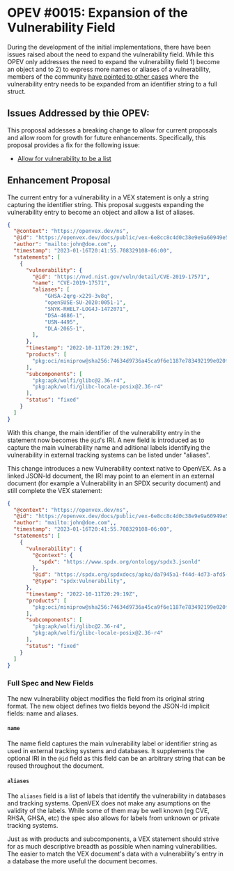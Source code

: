 # OPEV #0015: Expansion of the Vulnerability Field

During the development of the initial implementations, there have been issues
raised about the need to expand the vulnerability field. While this OPEV only
addresses the need to expand the vulnerability field 1) become an object and to
2) to express more names or aliases of a vulnerability, members of the community
[have pointed to other cases](https://github.com/openvex/spec/issues/31) where
the vulnerability entry needs to be expanded from an identifier string to a full
struct.

## Issues Addressed by thie OPEV:

This proposal addesses a breaking change to allow for current proposals and
allow room for growth for future enhancements. Specifically, this proposal 
provides a fix for the following issue:

* [Allow for vulnerability to be a list](https://github.com/openvex/spec/issues/12)

## Enhancement Proposal

The current entry for a vulnerability in a VEX statement is only a string
capturing the identifier string. This proposal suggests expanding the 
vulnerability entry to become an object and allow a list of aliases. 

```json
{
  "@context": "https://openvex.dev/ns",
  "@id": "https://openvex.dev/docs/public/vex-6e8cc8c4d0c38e9e9a60949e5dc0279684d8ad5f6711d9a12bb52247b6cc7271",
  "author": "mailto:john@doe.com",,
  "timestamp": "2023-01-16T20:41:55.708329108-06:00",
  "statements": [
    {
      "vulnerability": {
        "@id": "https://nvd.nist.gov/vuln/detail/CVE-2019-17571",
        "name": "CVE-2019-17571", 
        "aliases": [
            "GHSA-2qrg-x229-3v8q",
            "openSUSE-SU-2020:0051-1",
            "SNYK-RHEL7-LOG4J-1472071",
            "DSA-4686-1",
            "USN-4495",
            "DLA-2065-1",
        ],
      },
      "timestamp": "2022-10-11T20:29:19Z",
      "products": [
        "pkg:oci/miniprow@sha256:74634d9736a45ca9f6e1187e783492199e020f4a5c19d0b1abc2b604f894ac99"
      ],
      "subcomponents": [
        "pkg:apk/wolfi/glibc@2.36-r4",
        "pkg:apk/wolfi/glibc-locale-posix@2.36-r4"
      ],
      "status": "fixed"
    }
  ]
}
```

With this change, the main identifier of the vulnerability entry in the statement
now becomes the `@id`'s IRI. A new field is introduced as to capture the main
vulnerability name and aditional labels identifying the vulnerability in external
tracking systems can be listed under "aliases".

This change introduces a new Vulnerability context native to OpenVEX. As a linked 
JSON-ld document, the IRI may point to an element in an external document (for
example a Vulnerability in an SPDX security document) and still complete the VEX
statement:

```json
{
  "@context": "https://openvex.dev/ns",
  "@id": "https://openvex.dev/docs/public/vex-6e8cc8c4d0c38e9e9a60949e5dc0279684d8ad5f6711d9a12bb52247b6cc7271",
  "author": "mailto:john@doe.com",,
  "timestamp": "2023-01-16T20:41:55.708329108-06:00",
  "statements": [
    {
      "vulnerability": {
        "@context": {
          "spdx": "https://www.spdx.org/ontology/spdx3.jsonld"
        },
        "@id": "https://spdx.org/spdxdocs/apko/da7945a1-f44d-4d73-afd5-02b183eb65c2#CVE-2014-123456",
        "@type": "spdx:Vulnerability",
      },
      "timestamp": "2022-10-11T20:29:19Z",
      "products": [
        "pkg:oci/miniprow@sha256:74634d9736a45ca9f6e1187e783492199e020f4a5c19d0b1abc2b604f894ac99"
      ],
      "subcomponents": [
        "pkg:apk/wolfi/glibc@2.36-r4",
        "pkg:apk/wolfi/glibc-locale-posix@2.36-r4"
      ],
      "status": "fixed"
    }
  ]
}
```

### Full Spec and New Fields

The new vulnerability object modifies the field from its original string format.
The new object defines two fields beyond the JSON-ld implicit fields: name and aliases.

#### `name`

The name field captures the main vulnerability label or identifier string as used
in external tracking systems and databases. It supplements the optional IRI in the
`@id` field as this field can be an arbitrary string that can be reused  throughout
the document.

#### `aliases`

The `aliases` field is a list of labels that identify the vulnerability in 
databases and tracking systems. OpenVEX does not make any asumptions on the
validity of the labels. While some of them may be well known (eg CVE, RHSA, GHSA,
etc) the spec also allows for labels from unknown or private tracking systems.

Just as with products and subcomponents, a VEX statement should strive for as
much descriptive breadth as possible when naming vulnerabilities. The easier
to match the VEX document's data with a vulnerability's entry in a database the
more useful the document becomes.

